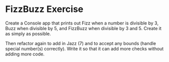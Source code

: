 # FizzBuzz Exercise

Create a Console app that prints out Fizz when a number is divisible by 3, Buzz when divisible by 5, and FizzBuzz when divisible by 3 and 5. Create it as simply as possible.

Then refactor again to add in Jazz (7) and to accept any bounds (handle special number(s) correctly). Write it so that it can add more checks without adding more code.
